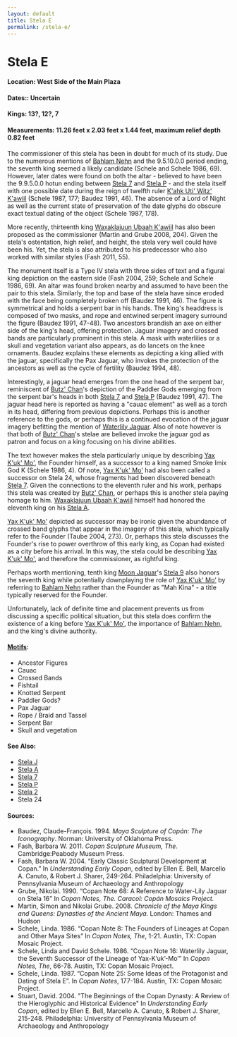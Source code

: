 ```yaml
---
layout: default
title: Stela E
permalink: /stela-e/
---
```


# Stela E

#### <strong>Location</strong>: West Side of the Main Plaza
#### <strong>Dates:</strong>: Uncertain
#### <strong>Kings</strong>: 13?, 12?, 7
#### <strong>Measurements</strong>: 11.26 feet x 2.03 feet x 1.44 feet, maximum relief depth 0.82 feet

The commissioner of this stela has been in doubt for much of its study. Due to the numerous mentions of <a href="{{site.baseurl}}/bahlam-nehn">Bahlam Nehn</a> and the 9.5.10.0.0 period ending, the seventh king seemed a likely candidate (Schele and Schele 1986, 69). However, later dates were found on both the altar - believed to have been the 9.9.5.0.0 hotun ending between <a href="{{site.baseurl}}/stela-7">Stela 7</a> and <a href="{{site.baseurl}}/stela-p">Stela P</a> - and the stela itself with one possible date during the reign of twelfth ruler <a href="{{site.baseurl}}/kahk-uti-witz-kawiil">K'ahk Uti' Witz' K'awiil</a> (Schele 1987, 177; Baudez 1991, 46). The absence of a Lord of Night as well as the current state of preservation of the date glyphs do obscure exact textual dating of the object (Schele 1987, 178).

More recently, thirteenth king <a href="{{site.baseurl}}/waxaklajuun=ubaah-kawiil">Waxaklajuun Ubaah K'awiil</a> has also been proposed as the commissioner (Martin and Grube 2008, 204). Given the stela's ostentation, high relief, and height, the stela very well could have been his. Yet, the stela is also attributed to his predecessor who also worked with similar styles (Fash 2011, 55).

The monument itself is a Type IV stela with three sides of text and a figural king depiction on the eastern side (Fash 2004, 259; Schele and Schele 1986, 69). An altar was found broken nearby and assumed to have been the pair to this stela. Similarly, the top and base of the stela have since eroded with the face being completely broken off (Baudez 1991, 46). The figure is symmetrical and holds a serpent bar in his hands. The king's headdress is composed of two masks, and rope and entwined serpent imagery surround the figure (Baudez 1991, 47-48). Two ancestors brandish an axe on either side of the king's head, offering protection. Jaguar imagery and crossed bands are particularly prominent in this stela. A mask with waterlilies or a skull and vegetation variant also appears, as do lancets on the knee ornaments. Baudez explains these elements as depicting a king allied with the jaguar, specifically the Pax Jaguar, who invokes the protection of the ancestors as well as the cycle of fertility (Baudez 1994, 48).

Interestingly, a jaguar head emerges from the one head of the serpent bar, reminiscent of <a href="{{site.baseurl}}/butz-chan">Butz' Chan</a>'s depiction of the Paddler Gods emerging from the serpent bar's heads in both <a href="{{site.baseurl}}/stela-7">Stela 7</a> and <a href="{{site.baseurl}}/stela-p">Stela P</a> (Baudez 1991, 47). The jaguar head here is reported as having a "cauac element"   as well as a torch in its head, differing from previous depictions. Perhaps this is another reference to the gods, or perhaps this is a continued evocation of the jaguar imagery befitting the mention of <a href="{{site.baseurl}}/bahlam-nehn">Waterlily Jaguar</a>. Also of note however is that both of <a href="{{site.baseurl}}/butz-chan">Butz' Chan</a>'s stelae are believed invoke the jaguar god as patron and focus on a king focusing on his divine abilities.

The text however makes the stela particularly unique by describing <a href="{{site.basuerl}}/yax-kuk-mo">Yax K'uk' Mo'</a>, the Founder himself, as a successor to a king named Smoke Imix God K (Schele 1986, 4). Of note, <a href="{{site.basuerl}}/yax-kuk-mo">Yax K'uk' Mo'</a> had also been called a successor on Stela 24, whose fragments had been discovered beneath <a href="{{site.baseurl}}/stela-7">Stela 7</a>. Given the connections to the eleventh ruler and his work, perhaps this stela was created by <a href="{{site.baseurl}}/butz-chan">Butz' Chan</a>, or perhaps this is another stela paying homage to him. <a href="{{site.baseurl}}/waxaklajuun-ubaah-kawiil">Waxaklajuun Ubaah K'awiil</a> himself had honored the eleventh king on his <a href="{{site.baseurl}}/stela-a">Stela A</a>.   

<a href="{{site.basuerl}}/yax-kuk-mo">Yax K'uk' Mo'</a> depicted as successor may be ironic given the abundance of crossed band glyphs that appear in the imagery of this stela, which typically refer to the Founder (Taube 2004, 273). Or, perhaps this stela discusses the Founder's rise to power overthrow of this early king, as Copan had existed as a city before his arrival. In this way, the stela could be describing <a href="{{site.basuerl}}/yax-kuk-mo">Yax K'uk' Mo'</a>, and therefore the commissioner, as rightful king.  

Perhaps worth mentioning, tenth king <a href="{{site.baseurl}}/moon-jaguar">Moon Jaguar</a>'s <a href="{{site.baseurl}}/stela-9">Stela 9</a> also honors the seventh king while potentially downplaying the role of <a href="{{site.basuerl}}/yax-kuk-mo">Yax K'uk' Mo'</a> by referring to <a href="{{site.baseurl}}/bahlam-nehn">Bahlam Nehn</a> rather than the Founder as "Mah Kina" - a title typically reserved for the Founder.

Unfortunately, lack of definite time and placement prevents us from discussing a specific political situation, but this stela does confirm the existence of a king before <a href="{{site.basuerl}}/yax-kuk-mo">Yax K'uk' Mo'</a>, the importance of <a href="{{site.baseurl}}/bahlam-nehn">Bahlam Nehn</a>, and the king's divine authority.  

#### <strong><a href="{{site.baseurl}}/motif-glossary">Motifs</a></strong>:
<ul>
<li>Ancestor Figures</li>
<li>Cauac</li>
<li>Crossed Bands</li>
<li>Fishtail</li>
<li>Knotted Serpent</li>
<li>Paddler Gods?</li>
<li>Pax Jaguar</li>
<li>Rope / Braid and Tassel</li>
<li>Serpent Bar</li>
<li>Skull and vegetation</li>
</ul>

#### <strong>See Also</strong>:
<ul>
<li><a href="{{site.baseurl}}/stela-j">Stela J</a></li>
<li><a href="{{site.baseurl}}/stela-a">Stela A</a></li>
<li><a href="{{site.baseurl}}/stela-7">Stela 7</a></li>
<li><a href="{{site.baseurl}}/stela-p">Stela P</a></li>
<li><a href="{{site.baseurl}}/stela-2">Stela 2</a></li>
<li>Stela 24</li>
</ul>

#### <strong>Sources</strong>:
<ul>
<li>Baudez, Claude-François. 1994. <cite>Maya Sculpture of Copán: The Iconography</cite>. Norman: University of Oklahoma Press.</li>
<li>Fash, Barbara W. 2011. <cite>Copan Sculpture Museum, The</cite>. Cambridge:Peabody Museum Press.</li>
<li>Fash, Barbara W. 2004. “Early Classic Sculptural Development at Copan.” In <cite>Understanding Early Copan</cite>, edited by Ellen E. Bell, Marcello A. Canuto, & Robert J. Sharer, 249-264. Philadelphia: University of Pennsylvania Museum of Archaeology and Anthropology</li>
<li>Grube, Nikolai. 1990. “Copan Note 68: A Reference to Water-Lily Jaguar on Stela 16” In <cite>Copan Notes, The<cite>. Caracol: Copán Mosaics Project.</li>
<li>Martin, Simon and Nikolai Grube. 2008. <cite>Chronicle of the Maya Kings and Queens: Dynasties of the Ancient Maya.</cite> London: Thames and Hudson</li>
<li>Schele, Linda. 1986. “Copan Note 8: The Founders of Lineages at Copan and Other Maya Sites” In <cite>Copan Notes, The</cite>, 1-21. Austin, TX: Copan Mosaic Project.</li>
<li>Schele, Linda and David Schele. 1986. “Copan Note 16: Waterlily Jaguar, the Seventh Successor of the Lineage of Yax-K’uk’-Mo’” In <cite>Copan Notes, The</cite>, 66-78. Austin, TX: Copan Mosaic Project.</li>
<li>Schele, Linda. 1987. “Copan Note 25: Some Ideas of the Protagonist and Dating of Stela E”. In <cite>Copan Notes</cite>, 177-184. Austin, TX: Copan Mosaic Project.</li>
<li>Stuart, David. 2004. "The Beginnings of the Copan Dynasty: A Review of the Hieroglyphic and Historical Evidence" In <cite>Understanding Early Copan</cite>, edited by Ellen E. Bell, Marcello A. Canuto, & Robert J. Sharer, 215-248. Philadelphia: University of Pennsylvania Museum of Archaeology and Anthropology</li>
